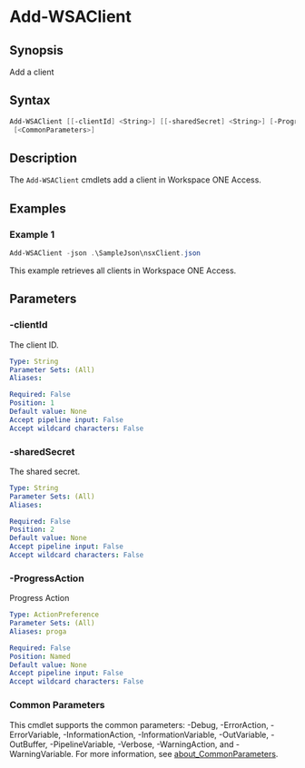 # Add-WSAClient

## Synopsis

Add a client

## Syntax

```powershell
Add-WSAClient [[-clientId] <String>] [[-sharedSecret] <String>] [-ProgressAction <ActionPreference>]
 [<CommonParameters>]
```

## Description

The `Add-WSAClient` cmdlets add a client in Workspace ONE Access.

## Examples

### Example 1

```powershell
Add-WSAClient -json .\SampleJson\nsxClient.json
```

This example retrieves all clients in Workspace ONE Access.

## Parameters

### -clientId

The client ID.

```yaml
Type: String
Parameter Sets: (All)
Aliases:

Required: False
Position: 1
Default value: None
Accept pipeline input: False
Accept wildcard characters: False
```

### -sharedSecret

The shared secret.

```yaml
Type: String
Parameter Sets: (All)
Aliases:

Required: False
Position: 2
Default value: None
Accept pipeline input: False
Accept wildcard characters: False
```

### -ProgressAction

Progress Action

```yaml
Type: ActionPreference
Parameter Sets: (All)
Aliases: proga

Required: False
Position: Named
Default value: None
Accept pipeline input: False
Accept wildcard characters: False
```

### Common Parameters

This cmdlet supports the common parameters: -Debug, -ErrorAction, -ErrorVariable, -InformationAction, -InformationVariable, -OutVariable, -OutBuffer, -PipelineVariable, -Verbose, -WarningAction, and -WarningVariable. For more information, see [about_CommonParameters](http://go.microsoft.com/fwlink/?LinkID=113216).
